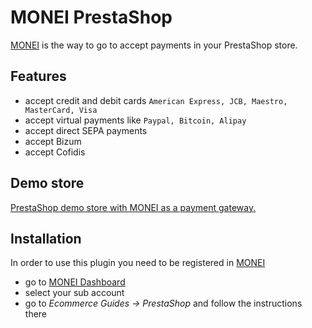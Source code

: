 # MONEI PrestaShop

[MONEI](https://monei.com/) is the way to go to accept payments in your PrestaShop store.

## Features
* accept credit and debit cards `American Express, JCB, Maestro, MasterCard, Visa`
* accept virtual payments like `Paypal, Bitcoin, Alipay`
* accept direct SEPA payments
* accept Bizum
* accept Cofidis

## Demo store
[PrestaShop demo store with MONEI as a payment gateway.](https://ps178.prestashop.cat/)

## Installation
In order to use this plugin you need to be registered in [MONEI](https://monei.com/)

* go to [MONEI Dashboard](https://dashboard.monei.com/)
* select your sub account
* go to *Ecommerce Guides -> PrestaShop* and follow the instructions there
